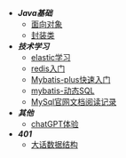* ***Java基础***
  * [面向对象](JavaSE/object-oriented.md)
  * [封装类](JavaSE/Encapsulation_class.md)
* ***技术学习***
  * [elastic学习](elastic/base_01.md)
  * [redis入门](redis/base_01.md)
  * [Mybatis-plus快速入门](mybatis/mybatis-plus-quicklearning.md)
  * [mybatis-动态SQL](mybatis/mybatis_foreach.md)
  * [MySql官网文档阅读记录](mysql/mysql_doc.md)
* ***其他***
  * [chatGPT体验](others/chatingWithGPT.md)
* ***401***
  * [大话数据结构](401/DHData_struc.md)